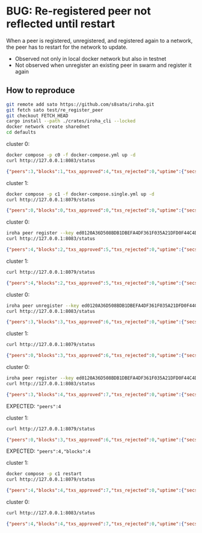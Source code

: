 # BUG: Re-registered peer not reflected until restart

When a peer is registered, unregistered, and registered again to a network, the peer has to restart for the network to update.

- Observed not only in local docker network but also in testnet
- Not observed when unregister an existing peer in swarm and register it again

## How to reproduce

```bash
git remote add sato https://github.com/s8sato/iroha.git
git fetch sato test/re_register_peer
git checkout FETCH_HEAD
cargo install --path ./crates/iroha_cli --locked
docker network create sharednet
cd defaults
```

cluster 0:

```bash
docker compose -p c0 -f docker-compose.yml up -d
curl http://127.0.0.1:8083/status
```

```json
{"peers":3,"blocks":1,"txs_approved":4,"txs_rejected":0,"uptime":{"secs":5,"nanos":230000000},"view_changes":0,"queue_size":0}
```

cluster 1:

```bash
docker compose -p c1 -f docker-compose.single.yml up -d
curl http://127.0.0.1:8079/status
```

```json
{"peers":0,"blocks":0,"txs_approved":0,"txs_rejected":0,"uptime":{"secs":0,"nanos":0},"view_changes":0,"queue_size":0}
```

cluster 0:

```bash
iroha peer register --key ed0120A36D508BDB1DBEFA4DF361F035A21DFD0F44C4DED67657537718DBF03C60E4C9
curl http://127.0.0.1:8083/status
```

```json
{"peers":4,"blocks":2,"txs_approved":5,"txs_rejected":0,"uptime":{"secs":65,"nanos":915000000},"view_changes":0,"queue_size":0}
```

cluster 1:

```bash
curl http://127.0.0.1:8079/status
```

```json
{"peers":4,"blocks":2,"txs_approved":5,"txs_rejected":0,"uptime":{"secs":73,"nanos":642000000},"view_changes":0,"queue_size":0}
```

cluster 0:

```bash
iroha peer unregister --key ed0120A36D508BDB1DBEFA4DF361F035A21DFD0F44C4DED67657537718DBF03C60E4C9
curl http://127.0.0.1:8083/status
```

```json
{"peers":3,"blocks":3,"txs_approved":6,"txs_rejected":0,"uptime":{"secs":197,"nanos":850000000},"view_changes":0,"queue_size":0}
```

cluster 1:

```bash
curl http://127.0.0.1:8079/status
```

```json
{"peers":0,"blocks":3,"txs_approved":6,"txs_rejected":0,"uptime":{"secs":231,"nanos":785000000},"view_changes":0,"queue_size":0}
```

cluster 0:

```bash
iroha peer register --key ed0120A36D508BDB1DBEFA4DF361F035A21DFD0F44C4DED67657537718DBF03C60E4C9
curl http://127.0.0.1:8083/status
```

```json
{"peers":3,"blocks":4,"txs_approved":7,"txs_rejected":0,"uptime":{"secs":634,"nanos":168000000},"view_changes":0,"queue_size":0}
```

EXPECTED: `"peers":4`

cluster 1:

```bash
curl http://127.0.0.1:8079/status
```

```json
{"peers":0,"blocks":3,"txs_approved":6,"txs_rejected":0,"uptime":{"secs":1866,"nanos":82000000},"view_changes":0,"queue_size":0}
```

EXPECTED: `"peers":4,"blocks":4`

cluster 1:

```bash
docker compose -p c1 restart
curl http://127.0.0.1:8079/status
```

```json
{"peers":4,"blocks":4,"txs_approved":7,"txs_rejected":0,"uptime":{"secs":2554,"nanos":670000000},"view_changes":0,"queue_size":0}
```

cluster 0:

```bash
curl http://127.0.0.1:8083/status
```

```json
{"peers":4,"blocks":4,"txs_approved":7,"txs_rejected":0,"uptime":{"secs":2606,"nanos":132000000},"view_changes":0,"queue_size":0}
```
